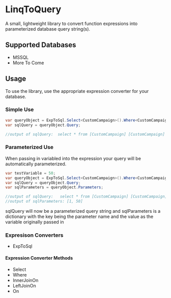 ﻿ # LinqToQuery
 A small, lightweight library to convert function expressions into parameterized database query string(s). 
 
 ## Supported Databases
 * MSSQL
 * More To Come
 
 ## Usage
 To use the library, use the appropriate expression converter for your database.
 
 ### Simple Use
 ```C#
 var queryObject = ExpToSql.Select<CustomCampaign>().Where<CustomCampaign>(x => x.Id == 2);
 var sqlQuery = queryObject.Query;

 //output of sqlQuery:  select * from [CustomCampaign] [CustomCampaign]  where [CustomCampaign].[Id] = 2
 ```
 
 ### Parameterized Use
 When passing in variabled into the expression your query will be automatically parameterized.
 ```C#
var testVariable = 50;
var queryObject = ExpToSql.Select<CustomCampaign>().Where<CustomCampaign>(x => x.Id == testVariable);
var sqlQuery = queryObject.Query;
var sqlParameters = queryObject.Parameters;

 //output of sqlQuery:   select * from [CustomCampaign] [CustomCampaign]  where [CustomCampaign].[Id] = @1
 //output of sqlParameters: [1, 50]
 ```
 sqlQuery will now be a parameterized query string and sqlParameters is a dictionary with the key being the parameter name and the value as the variable originally passed in
 
 ### Expresison Converters
 * ExpToSql
 
 #### Expression Converter Methods
 * Select
 * Where
 * InnerJoinOn
 * LeftJoinOn
 * On
 
 